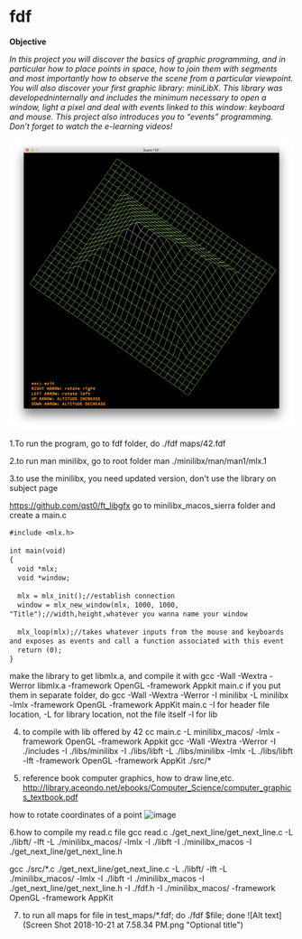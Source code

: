 # fdf

**Objective**

*In this project you will discover the basics of graphic programming, and in particular how to place points in space, how to join them with segments and most importantly how to observe the scene from a particular viewpoint. You will also discover your first graphic library: miniLibX. This library was developedninternally and includes the minimum necessary to open a window, light a pixel and deal with events linked to this window: keyboard and mouse. This project also introduces you to “events” programming. Don’t forget to watch the e-learning videos!*

![screenshot](https://github.com/gutentag1026/fdf/blob/master/FdF_pyramide.png)

1.To run the program, go to fdf folder, do
./fdf maps/42.fdf

2.to run man minilibx, go to root folder
man ./minilibx/man/man1/mlx.1

3.to use the minilibx, you need updated version, don't use the library on subject page

https://github.com/qst0/ft_libgfx 
go to minilibx_macos_sierra folder and create a main.c

```
#include <mlx.h>

int main(void)
{
  void *mlx;
  void *window;
  
  mlx = mlx_init();//establish connection
  window = mlx_new_window(mlx, 1000, 1000, "Title");//width,height,whatever you wanna name your window
  
  mlx_loop(mlx);//takes whatever inputs from the mouse and keyboards and exposes as events and call a function associated with this event
  return (0);
}
```
make the library to get libmlx.a,
and compile it with gcc -Wall -Wextra -Werror libmlx.a -framework OpenGL -framework Appkit main.c
if you put them in separate folder, do 
gcc -Wall -Wextra -Werror -I minilibx -L minilibx -lmlx -framework OpenGL -framework AppKit main.c
-I for header file location, -L for library location, not the file itself -l for lib

4. to compile with lib offered by 42
cc main.c -L minilibx_macos/ -lmlx -framework OpenGL -framework Appkit
gcc -Wall -Wextra -Werror -I ./includes -I ./libs/minilibx -I ./libs/libft -L ./libs/minilibx -lmlx -L ./libs/libft -lft -framework OpenGL -framework AppKit ./src/*

5. reference book computer graphics, how to draw line,etc.
http://library.aceondo.net/ebooks/Computer_Science/computer_graphics_textbook.pdf

how to rotate coordinates of a point
![image](https://user-images.githubusercontent.com/16285490/116188459-0522e400-a75a-11eb-8e29-1167fb630006.png)


6.how to compile my read.c file
gcc read.c ./get_next_line/get_next_line.c -L ./libft/ -lft -L ./minilibx_macos/ -lmlx -I ./libft -I ./minilibx_macos -I ./get_next_line/get_next_line.h

gcc ./src/*.c  ./get_next_line/get_next_line.c -L ./libft/ -lft -L ./minilibx_macos/ -lmlx -I ./libft -I ./minilibx_macos -I ./get_next_line/get_next_line.h -I ./fdf.h -I ./minilibx_macos/ -framework OpenGL -framework AppKit

7. to run all maps
for file in test_maps/*.fdf; do ./fdf $file; done
![Alt text](Screen Shot 2018-10-21 at 7.58.34 PM.png "Optional title")
